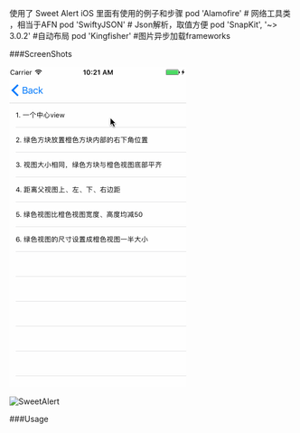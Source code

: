   使用了 Sweet Alert iOS  里面有使用的例子和步骤
  pod 'Alamofire'  # 网络工具类 ，相当于AFN
  pod 'SwiftyJSON' # Json解析，取值方便
  pod 'SnapKit', '~> 3.0.2' #自动布局
  pod 'Kingfisher' #图片异步加载frameworks
 

###ScreenShots

![image](https://github.com/zhouxinv/SwiftThirdTest/blob/master/1.gif)

![SweetAlert](https://github.com/codestergit/SweetAlert-iOS/blob/master/SweetAlertiOS.gif)

###Usage




